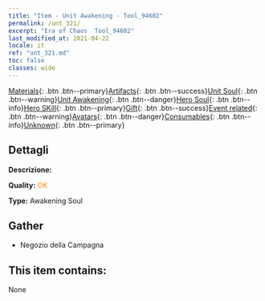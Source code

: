 ```yaml
---
title: "Item - Unit Awakening - Tool_94602"
permalink: /unt_321/
excerpt: "Era of Chaos  Tool_94602"
last_modified_at: 2021-04-22
locale: it
ref: "unt_321.md"
toc: false
classes: wide
---
```

 [Materials](/ItemsIT/){: .btn .btn--primary}[Artifacts](/ItemsIT/Artifacts/){: .btn .btn--success}[Unit Soul](/ItemsIT/UnitSoul/){: .btn .btn--warning}[Unit Awakening](/ItemsIT/UnitAwakening/){: .btn .btn--danger}[Hero Soul](/ItemsIT/HeroSoul/){: .btn .btn--info}[Hero SKill](/ItemsIT/HeroSkill/){: .btn .btn--primary}[Gift](/ItemsIT/Gift/){: .btn .btn--success}[Event related](/ItemsIT/Events/){: .btn .btn--warning}[Avatars](/ItemsIT/Avatars/){: .btn .btn--danger}[Consumables](/ItemsIT/Consumables/){: .btn .btn--info}[Unknown](/ItemsIT/Unknown/){: .btn .btn--primary}

## Dettagli
 **Descrizione:** 

 **Quality:** <span style="color: #FF8C00">OK</span>

 **Type:** Awakening Soul

## Gather

*    Negozio della Campagna 

## This item contains:

  None

